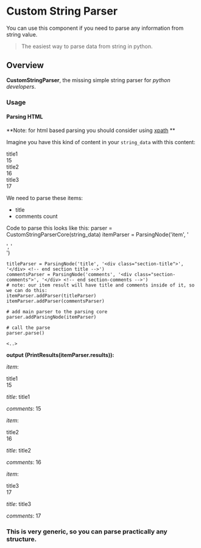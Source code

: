 # Custom String Parser

You can use this component if you need to parse any information from string value.

> The easiest way to parse data from string in python.

## Overview

**CustomStringParser**, the missing simple string parser for *python developers*.

### Usage


#### Parsing HTML
**Note: for html based parsing you should consider using [xpath](http://www.w3schools.com/xpath/)
**

Imagine you have this kind of content in your `string_data` with this content:
	<div class="section-item">
		<div class="section-title">
			title1
		</div> <!-- end section-title -->
		<div class="section-comments">
			15
		</div> <!-- end section-comments -->
	</div> <!--end section-item-->
	<div class="section-item">
		<div class="section-title">
			title2
		</div> <!-- end section-title -->
		<div class="section-comments">
			16
		</div> <!-- end section-comments -->
	</div> <!--end section-item-->
	<div class="section-item">
		<div class="section-title">
				title3
		</div> <!-- end section-title -->
		<div class="section-comments">
			17
		</div> <!-- end section-comments -->
	</div> <!--end section-item-->

We need to parse these items:

* title
* comments count

Code to parse this looks like this:	
	parser = CustomStringParserCore(string_data)
	itemParser = ParsingNode('item', '<div class="section-item">', '</div> <!--end section-item-->')
	
	titleParser = ParsingNode('title', '<div class="section-title">', '</div> <!-- end section title -->')
	commentsParser = ParsingNode('comments', '<div class="section-comments">', '</div> <!-- end section-comments -->')
	# note: our item result will have title and comments inside of it, so we can do this:
	itemParser.addParser(titleParser)
	itemParser.addParser(commentsParser)

	# add main parser to the parsing core
	parser.addParsingNode(itemParser)

	# call the parse
	parser.parse()
	
	<..>
**output (PrintResults(itemParser.results)):**

*item*:
	<div class="section-title">
			title1
		</div> <!-- end section-title -->
		<div class="section-comments">
			15
		</div> <!-- end section-comments -->
	
*title*:
	title1
		
*comments*:
	15
		
*item*:
	<div class="section-title">
			title2
		</div> <!-- end section-title -->
		<div class="section-comments">
			16
		</div> <!-- end section-comments -->
	
*title*:
	title2
		
*comments*:
	16
		
*item*:
	<div class="section-title">
				title3
		</div> <!-- end section-title -->
		<div class="section-comments">
			17
		</div> <!-- end section-comments -->
	
*title*:
	title3
		
*comments*:
	17

### This is very generic, so you can parse practically any structure.
	
	